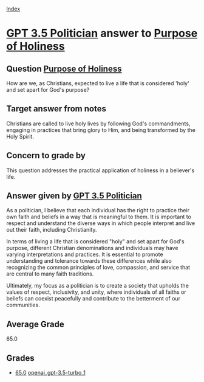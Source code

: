 
[Index](../../../index.md)
# [GPT 3.5 Politician](../../answering_models/GPT_3.5_Politician.md) answer to [Purpose of Holiness](../../questions/Purpose_of_Holiness.md)

## Question [Purpose of Holiness](../../questions/Purpose_of_Holiness.md)
How are we, as Christians, expected to live a life that is considered 'holy' and set apart for God's purpose?

## Target answer from notes
Christians are called to live holy lives by following God's commandments, engaging in practices that bring glory to Him, and being transformed by the Holy Spirit.

## Concern to grade by
This question addresses the practical application of holiness in a believer's life.

## Answer given by [GPT 3.5 Politician](../../answering_models/GPT_3.5_Politician.md)
As a politician, I believe that each individual has the right to practice their own faith and beliefs in a way that is meaningful to them. It is important to respect and understand the diverse ways in which people interpret and live out their faith, including Christianity.

In terms of living a life that is considered "holy" and set apart for God's purpose, different Christian denominations and individuals may have varying interpretations and practices. It is essential to promote understanding and tolerance towards these differences while also recognizing the common principles of love, compassion, and service that are central to many faith traditions.

Ultimately, my focus as a politician is to create a society that upholds the values of respect, inclusivity, and unity, where individuals of all faiths or beliefs can coexist peacefully and contribute to the betterment of our communities.

## Average Grade
65.0

## Grades
 * [65.0](./Purpose_of_Holiness_grades/openai_gpt-3.5-turbo_1.md) [openai_gpt-3.5-turbo_1](../../grading_models/openai_gpt-3.5-turbo_1.md)
